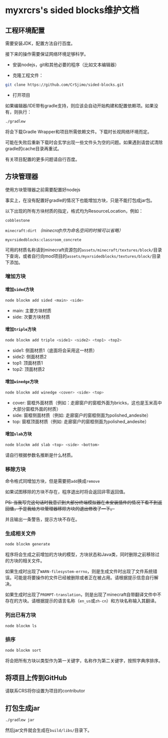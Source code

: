 # myxrcrs's sided blocks维护文档

## 工程环境配置

需要安装JDK，配置方法自行百度。

接下来的操作需要保证网络环境足够科学。

- 安装nodejs，git和其他必要的程序（比如文本编辑器）

- 克隆工程文件：

```bash
git clone https://github.com/CrSjimo/sided-blocks.git
```

- 打开项目

如果编辑器/IDE带有gradle支持，则应该会自动开始构建和配置依赖项。如果没有，则执行：

```bash
./gradlew
```

将会下载Gradle Wrapper和项目所需依赖文件。下载时长视网络环境而定。

可能在失败后重新下载时会玄学出现一些文件头为空的问题。如果遇到请尝试清除gradle的cache目录再重试。

有关项目配置的更多问题请自行百度。

## 方块管理器

使用方块管理器之前需要配置好nodejs

事实上，在没有配置好gradle的情况下也能增加方块，只是不能打包成jar包。

以下出现的所有方块材质的指定，格式均为ResourceLocation，例如：

`cobblestone`

`minecraft:dirt` *（minecraft作为命名空间的时候可以省略）*

`myxrsidedblocks:classroom_concrete`

可用的材质名称请到minecraft资源包的`assets/minecraft/textures/block/`目录下查询，或者自行向mod项目的`assets/myxrsidedblocks/textures/block/`目录下添加。

### 增加方块

#### 增加`sided`方块

```bash
node blockm add sided <main> <side>
```

  - main: 主要方块材质
  - side: 次要方块材质

#### 增加`triple`方块

```bash
node blockm add triple <side1> <side2> <top1> <top2>
```

  - side1: 侧面材质1（底面将会采用这一材质）
  - side2: 侧面材质2
  - top1: 顶面材质1
  - top2: 顶面材质2

#### 增加`winedge`方块

```bash
node blockm add winedge <cover> <side> <top>
```

  - cover: 窗框外面材质（例如：走廊窗户的窗框外面为bricks，这也是玉米高中大部分窗框外面的材质）
  - side: 窗框侧面材质（例如: 走廊窗户的窗框侧面为polished_andesite）
  - top: 窗框顶面材质（例如: 走廊窗户的窗框侧面为polished_andesite）

#### 增加`slab`方块

```bash
node blockm add slab <top> <side> <bottom>
```

请自行根据参数名推断是什么材质。

### 移除方块

命令格式同增加方块，但是需要把`add`换成`remove`

如果试图移除的方块不存在，程序退出时将会返回非零返回值。

~~PS: 当我写完这句话时我意识到大部分终端模拟器在未安装插件的情况下看不到返回值，于是我给方块管理器移除方块的退出修改了一下。~~

并且输出一条警告，提示方块不存在。

### 生成相关文件

```bash
node blockm generate
```

程序将会生成之前增加的方块的模型，方块状态和Java类，同时删除之前移除过的方块的相关文件。

如果生成时出现了`WARN-filesystem-errno`，则是生成文件时出现了文件系统错误。可能是将要操作的文件已经被删除或者正在被占用。请根据提示信息自行解决。

如果生成时出现了`PROMPT-translation`，则是出现了minecraft自带翻译文件中不存在的方块。请根据提示的语言名称（`en_us`或`zh-cn`）和方块名称输入其翻译。

### 列出已有方块

```bash
node blockm ls
```

### 排序

```bash
node blockm sort
```

将会把所有方块以类型作为第一关键字，名称作为第二关键字，按照字典序排序。

## 将项目上传到GitHub

请联系CRS将你设置为项目的contributor

## 打包生成jar

```bash
./gradlew jar
```

然后jar文件就会生成在`build/libs/`目录下。